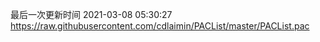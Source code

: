 最后一次更新时间 2021-03-08 05:30:27
https://raw.githubusercontent.com/cdlaimin/PACList/master/PACList.pac


